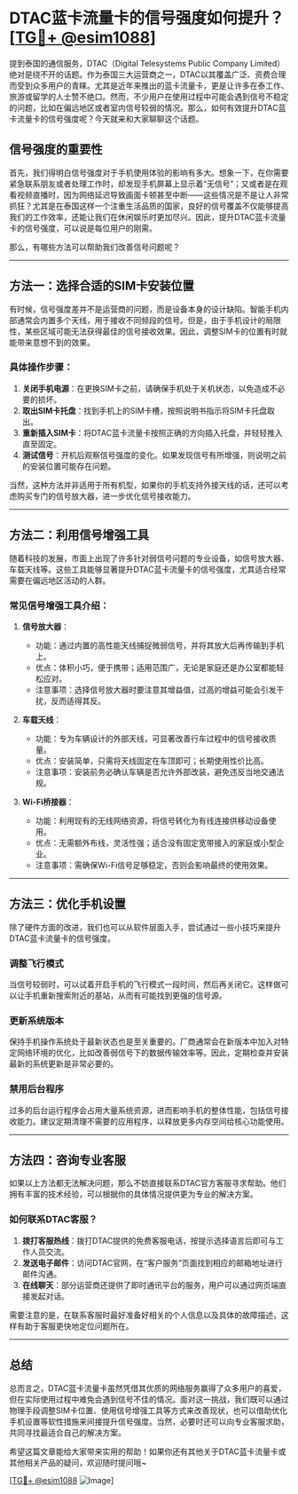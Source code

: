 # DTAC蓝卡流量卡的信号强度如何提升？[[TG💪+ @esim1088](https://t.me/s/esim1088)]

提到泰国的通信服务，DTAC（Digital Telesystems Public Company Limited）绝对是绕不开的话题。作为泰国三大运营商之一，DTAC以其覆盖广泛、资费合理而受到众多用户的青睐。尤其是近年来推出的蓝卡流量卡，更是让许多在泰工作、旅游或留学的人士赞不绝口。然而，不少用户在使用过程中可能会遇到信号不稳定的问题，比如在偏远地区或者室内信号较弱的情况。那么，如何有效提升DTAC蓝卡流量卡的信号强度呢？今天就来和大家聊聊这个话题。

## 信号强度的重要性

首先，我们得明白信号强度对于手机使用体验的影响有多大。想象一下，在你需要紧急联系朋友或者处理工作时，却发现手机屏幕上显示着“无信号”；又或者是在观看视频直播时，因为网络延迟导致画面卡顿甚至中断——这些情况是不是让人非常抓狂？尤其是在泰国这样一个注重生活品质的国家，良好的信号覆盖不仅能够提高我们的工作效率，还能让我们在休闲娱乐时更加尽兴。因此，提升DTAC蓝卡流量卡的信号强度，可以说是每位用户的刚需。

那么，有哪些方法可以帮助我们改善信号问题呢？

---

## 方法一：选择合适的SIM卡安装位置

有时候，信号强度差并不是运营商的问题，而是设备本身的设计缺陷。智能手机内部通常会内置多个天线，用于接收不同频段的信号。但是，由于手机设计的局限性，某些区域可能无法获得最佳的信号接收效果。因此，调整SIM卡的位置有时就能带来意想不到的效果。

### 具体操作步骤：

1. **关闭手机电源**：在更换SIM卡之前，请确保手机处于关机状态，以免造成不必要的损坏。
2. **取出SIM卡托盘**：找到手机上的SIM卡槽，按照说明书指示将SIM卡托盘取出。
3. **重新插入SIM卡**：将DTAC蓝卡流量卡按照正确的方向插入托盘，并轻轻推入直至固定。
4. **测试信号**：开机后观察信号强度的变化。如果发现信号有所增强，则说明之前的安装位置可能存在问题。

当然，这种方法并非适用于所有机型，如果你的手机支持外接天线的话，还可以考虑购买专门的信号放大器，进一步优化信号接收能力。

---

## 方法二：利用信号增强工具

随着科技的发展，市面上出现了许多针对弱信号问题的专业设备，如信号放大器、车载天线等。这些工具能够显著提升DTAC蓝卡流量卡的信号强度，尤其适合经常需要在偏远地区活动的人群。

### 常见信号增强工具介绍：

1. **信号放大器**：
   - 功能：通过内置的高性能天线捕捉微弱信号，并将其放大后再传输到手机上。
   - 优点：体积小巧，便于携带；适用范围广，无论是家庭还是办公室都能轻松应对。
   - 注意事项：选择信号放大器时要注意其增益值，过高的增益可能会引发干扰，反而适得其反。

2. **车载天线**：
   - 功能：专为车辆设计的外部天线，可显著改善行车过程中的信号接收质量。
   - 优点：安装简单，只需将天线固定在车顶即可；长期使用性价比高。
   - 注意事项：安装前务必确认车辆是否允许外部改装，避免违反当地交通法规。

3. **Wi-Fi桥接器**：
   - 功能：利用现有的无线网络资源，将信号转化为有线连接供移动设备使用。
   - 优点：无需额外布线，灵活性强；适合没有固定宽带接入的家庭或小型企业。
   - 注意事项：需确保Wi-Fi信号足够稳定，否则会影响最终的使用效果。

---

## 方法三：优化手机设置

除了硬件方面的改进，我们也可以从软件层面入手，尝试通过一些小技巧来提升DTAC蓝卡流量卡的信号强度。

### 调整飞行模式

当信号较弱时，可以试着开启手机的飞行模式一段时间，然后再关闭它。这样做可以让手机重新搜索附近的基站，从而有可能找到更强的信号源。

### 更新系统版本

保持手机操作系统处于最新状态也是至关重要的。厂商通常会在新版本中加入对特定网络环境的优化，比如改善弱信号下的数据传输效率等。因此，定期检查并安装最新的系统更新是非常必要的。

### 禁用后台程序

过多的后台运行程序会占用大量系统资源，进而影响手机的整体性能，包括信号接收能力。建议定期清理不需要的应用程序，以释放更多内存空间给核心功能使用。

---

## 方法四：咨询专业客服

如果以上方法都无法解决问题，那么不妨直接联系DTAC官方客服寻求帮助。他们拥有丰富的技术经验，可以根据你的具体情况提供更为专业的解决方案。

### 如何联系DTAC客服？

1. **拨打客服热线**：拨打DTAC提供的免费客服电话，按提示选择语言后即可与工作人员交流。
2. **发送电子邮件**：访问DTAC官网，在“客户服务”页面找到相应的邮箱地址进行邮件沟通。
3. **在线聊天**：部分运营商还提供了即时通讯平台的服务，用户可以通过网页端直接发起对话。

需要注意的是，在联系客服时最好准备好相关的个人信息以及具体的故障描述，这样有助于客服更快地定位问题所在。

---

## 总结

总而言之，DTAC蓝卡流量卡虽然凭借其优质的网络服务赢得了众多用户的喜爱，但在实际使用过程中难免会遇到信号不佳的情况。面对这一挑战，我们既可以通过物理手段调整SIM卡位置、使用信号增强工具等方式来改善现状，也可以借助优化手机设置等软性措施来间接提升信号强度。当然，必要时还可以向专业客服求助，共同寻找最适合自己的解决方案。

希望这篇文章能给大家带来实用的帮助！如果你还有其他关于DTAC蓝卡流量卡或其他相关产品的疑问，欢迎随时提问哦~ 

[[TG💪+ @esim1088](https://t.me/s/esim1088) ![Image](https://i.postimg.cc/4NQfJmqS/Snipaste-2025-05-13-00-14-12.png)]